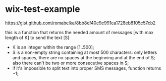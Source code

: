 # wix-test-example
https://gist.github.com/romabelka/8bb8ef40e9e991ea1728eb8105c57cb2

this is a function that returns the needed amount of messages [with max length of K] to send the text [S]

* K is an integer within the range [1..500];
* S is a non-empty string containing at most 500 characters: only letters and spaces, there are no spaces at the beginning and at the end of S; also there can't be two or more consecutive spaces in S;
* if it's impossible to split text into proper SMS messages, function returns −1;
